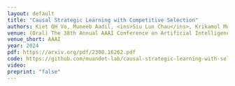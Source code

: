 ```yaml
---
layout: default
title: "Causal Strategic Learning with Competitive Selection"
authors: Kiet QH Vo, Muneeb Aadil, <ins>Siu Lun Chau</ins>, Krikamol Muandet
venue: (Oral) The 38th Annual AAAI Conference on Artificial Intelligence
venue_short: AAAI
year: 2024
pdf: https://arxiv.org/pdf/2308.16262.pdf
code: https://github.com/muandet-lab/causal-strategic-learning-with-selection
video:
preprint: "false"
---
```

